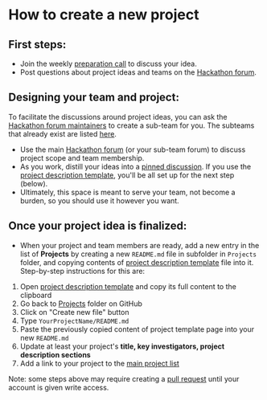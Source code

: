# How to create a new project

## First steps:

- Join the weekly [preparation call](../README.md#preparatory-videoconferences) to discuss your idea.
- Post questions about project ideas and teams on the [Hackathon forum][forum].

## Designing your team and project:

To facilitate the discussions around project ideas, you can ask the [Hackathon forum maintainers][maintainers]  to create a sub-team for you.  The subteams that already exist are listed [here][subteams].
- Use the main [Hackathon forum][forum] (or your sub-team forum) to discuss project scope and team membership.
- As you work, distill your ideas into a [pinned discussion][pinned-discussion].  If you use the [project description template][project-description-template], you'll be all set up for the next step (below).
- Ultimately, this space is meant to serve your team, not become a burden, so you should use it however you want.

## Once your project idea is finalized:

- When your project and team members are ready, add a new entry in the list of **Projects** by creating a new `README.md` file in subfolder in `Projects` folder, and copying contents of [project description template][project-description-template] file into it. Step-by-step instructions for this are:

1. Open [project description template][project-description-template] and copy its full content to the clipboard
1. Go back to [Projects](.) folder on GitHub
1. Click on "Create new file" button
1. Type `YourProjectName/README.md`
1. Paste the previously copied content of project template page into your new `README.md`
1. Update at least your project's **title, key investigators, project description sections**
1. Add a link to your project to the [main project list](../README.md)

Note: some steps above may require creating a [pull request](https://help.github.com/articles/creating-a-pull-request/) until your account is given write access.

[pinned-discussion]: https://help.github.com/articles/pinning-a-team-discussion/
[maintainers]: https://github.com/orgs/NeurodataWithoutBorders/teams/hck04/members?utf8=%E2%9C%93&query=+role%3Amaintainer
[subteams]: https://github.com/orgs/NeurodataWithoutBorders/teams/hck04/teams
[forum]: https://github.com/orgs/NeurodataWithoutBorders/teams/hck04/discussions
[project-description-template]: https://raw.githubusercontent.com/NeurodataWithoutBorders/nwb_hackathons/master/HCK04_2018_Seattle/Projects/Template/README.md
